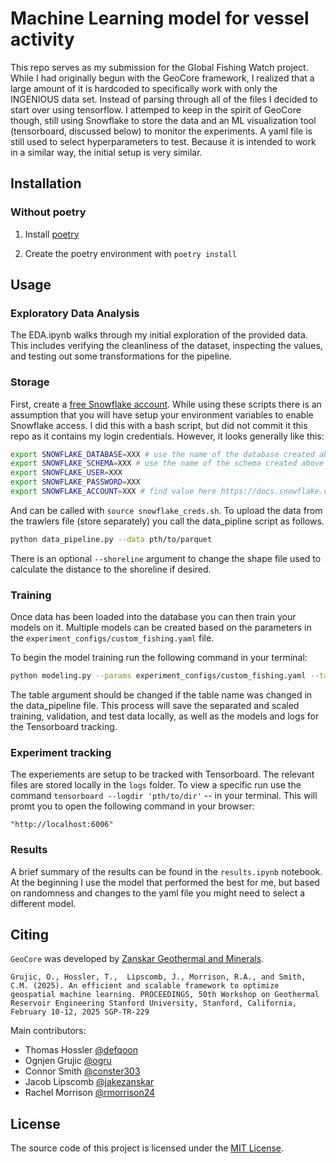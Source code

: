 # Machine Learning model for vessel activity

This repo serves as my submission for the Global Fishing Watch project. While I had originally begun with the GeoCore framework, I realized that a large amount of it is hardcoded to specifically work with only the INGENIOUS data set. Instead of parsing through all of the files I decided to start over using tensorflow. I attemped to keep in the spirit of GeoCore though, still using Snowflake to store the data and an ML visualization tool (tensorboard, discussed below) to monitor the experiments. A yaml file is still used to select hyperparameters to test. Because it is intended to work in a similar way, the initial setup is very similar.

## Installation
### Without poetry

1. Install [poetry](https://python-poetry.org/docs/#installation)

2. Create the poetry environment with `poetry install`

## Usage
### Exploratory Data Analysis

The EDA.ipynb walks through my initial exploration of the provided data. This includes verifying the cleanliness of the dataset, inspecting the values, and testing out some transformations for the pipeline.

### Storage
First, create a [free Snowflake account](https://signup.snowflake.com/). While using these scripts there is an assumption that you will have setup your environment variables to enable Snowflake access. I did this with a bash script, but did not commit it this repo as it contains my login credentials. However, it looks generally like this:

```bash
export SNOWFLAKE_DATABASE=XXX # use the name of the database created above
export SNOWFLAKE_SCHEMA=XXX # use the name of the schema created above
export SNOWFLAKE_USER=XXX
export SNOWFLAKE_PASSWORD=XXX
export SNOWFLAKE_ACCOUNT=XXX # find value here https://docs.snowflake.com/en/user-guide/gen-conn-config#using-sql-statements-to-find-your-account-identifier
```

And can be called with `source snowflake_creds.sh`. To upload the data from the trawlers file (store separately) you call the data_pipline script as follows.

```bash
python data_pipeline.py --data pth/to/parquet
```

There is an optional `--shoreline` argument to change the shape file used to calculate the distance to the shoreline if desired.

### Training
Once data has been loaded into the database you can then train your models on it. Multiple models can be created based on the parameters in the `experiment_configs/custom_fishing.yaml` file.

To begin the model training run the following command in your terminal:
```bash
python modeling.py --params experiment_configs/custom_fishing.yaml --table fishing_raw_data
```

The table argument should be changed if the table name was changed in the data_pipeline file. This process will save the separated and scaled training, validation, and test data locally, as well as the models and logs for the Tensorboard tracking.

### Experiment tracking
The experiements are setup to be tracked with Tensorboard. The relevant files are stored locally in the `logs` folder. To view a specific run use the command `tensorboard --logdir 'pth/to/dir'` -- in your terminal. This will promt you to open the following command in your browser:

```
"http://localhost:6006"
```

### Results

A brief summary of the results can be found in the `results.ipynb` notebook. At the beginning I use the model that performed the best for me, but based on randomness and changes to the yaml file you might need to select a different model.

## Citing
`GeoCore` was developed by [Zanskar Geothermal and Minerals](https://www.zanskar.com/).

`Grujic, O., Hossler, T.,  Lipscomb, J., Morrison, R.A., and Smith, C.M. (2025). An efficient and scalable framework to optimize geospatial machine learning. PROCEEDINGS, 50th Workshop on Geothermal Reservoir Engineering Stanford University, Stanford, California, February 10-12, 2025 SGP-TR-229`

Main contributors:

* Thomas Hossler [@defqoon](https://github.com/defqoon)
* Ognjen Grujic [@ogru](https://github.com/ogru)
* Connor Smith [@conster303](https://github.com/conster303)
* Jacob Lipscomb [@jakezanskar](https://github.com/jakezanskar)
* Rachel Morrison  [@rmorrison24](https://github.com/rmorrison24)


## License
The source code of this project is licensed under the [MIT License](https://opensource.org/license/mit). 
